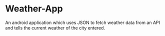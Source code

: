 # Weather-App
An android application which uses JSON to fetch weather data from an API and tells the current weather of the city entered.
